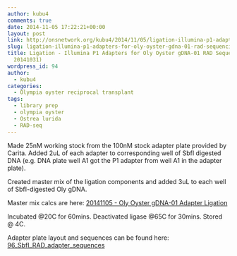 ```yaml
---
author: kubu4
comments: true
date: 2014-11-05 17:22:21+00:00
layout: post
link: http://onsnetwork.org/kubu4/2014/11/05/ligation-illumina-p1-adapters-for-oly-oyster-gdna-01-rad-sequencing-from-20141031/
slug: ligation-illumina-p1-adapters-for-oly-oyster-gdna-01-rad-sequencing-from-20141031
title: Ligation - Illumina P1 Adapters for Oly Oyster gDNA-01 RAD Sequencing (from
  20141031)
wordpress_id: 94
author:
  - kubu4
categories:
  - Olympia oyster reciprocal transplant
tags:
  - library prep
  - olympia oyster
  - Ostrea lurida
  - RAD-seq
---
```


Made 25nM working stock from the 100nM stock adapter plate provided by Carita. Added 2uL of each adapter to corresponding well of SbfI digested DNA (e.g. DNA plate well A1 got the P1 adapter from well A1 in the adapter plate).

Created master mix of the ligation components and added 3uL to each well of SbfI-digested Oly gDNA.

Master mix calcs are here: [20141105 - Oly Oyster gDNA-01 Adapter Ligation](https://docs.google.com/spreadsheets/d/1r0MymljpYBtIaindqV63i4ZEeYgl80TCN5ZDj2u8I3s/edit?usp=sharing)

Incubated @20C for 60mins. Deactivated ligase @65C for 30mins. Stored @ 4C.

Adapter plate layout and sequences can be found here: [96_SbfI_RAD_adapter_sequences](https://docs.google.com/spreadsheets/d/1RRKNb24NJr90fsnyYVYmOZZ9OCrbBu7-KmTfXYYwXpw/edit?usp=sharing)
